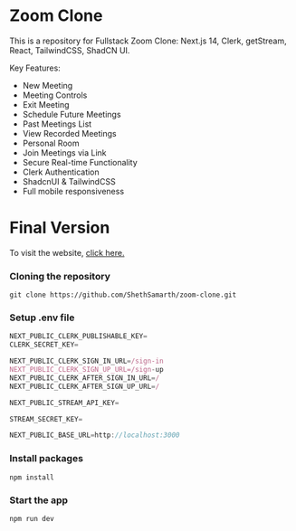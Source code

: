 # Zoom Clone

This is a repository for Fullstack Zoom Clone: Next.js 14, Clerk, getStream, React, TailwindCSS, ShadCN UI.

Key Features:

- New Meeting
- Meeting Controls
- Exit Meeting
- Schedule Future Meetings
- Past Meetings List
- View Recorded Meetings
- Personal Room
- Join Meetings via Link
- Secure Real-time Functionality
- Clerk Authentication
- ShadcnUI & TailwindCSS
- Full mobile responsiveness

# Final Version

To visit the website, [click here.](https://zoomclone-ss.vercel.app)

### Cloning the repository

```shell
git clone https://github.com/ShethSamarth/zoom-clone.git
```

### Setup .env file

```js
NEXT_PUBLIC_CLERK_PUBLISHABLE_KEY=
CLERK_SECRET_KEY=

NEXT_PUBLIC_CLERK_SIGN_IN_URL=/sign-in
NEXT_PUBLIC_CLERK_SIGN_UP_URL=/sign-up
NEXT_PUBLIC_CLERK_AFTER_SIGN_IN_URL=/
NEXT_PUBLIC_CLERK_AFTER_SIGN_UP_URL=/

NEXT_PUBLIC_STREAM_API_KEY=

STREAM_SECRET_KEY=

NEXT_PUBLIC_BASE_URL=http://localhost:3000
```

### Install packages

```shell
npm install
```

### Start the app

```shell
npm run dev
```
